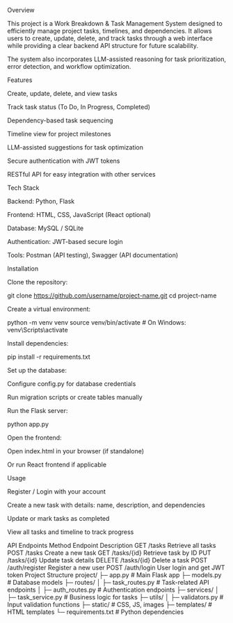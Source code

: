 Overview

This project is a Work Breakdown & Task Management System designed to efficiently manage project tasks, timelines, and dependencies. It allows users to create, update, delete, and track tasks through a web interface while providing a clear backend API structure for future scalability.

The system also incorporates LLM-assisted reasoning for task prioritization, error detection, and workflow optimization.

Features

Create, update, delete, and view tasks

Track task status (To Do, In Progress, Completed)

Dependency-based task sequencing

Timeline view for project milestones

LLM-assisted suggestions for task optimization

Secure authentication with JWT tokens

RESTful API for easy integration with other services

Tech Stack

Backend: Python, Flask

Frontend: HTML, CSS, JavaScript (React optional)

Database: MySQL / SQLite

Authentication: JWT-based secure login

Tools: Postman (API testing), Swagger (API documentation)

Installation

Clone the repository:

git clone https://github.com/username/project-name.git
cd project-name


Create a virtual environment:

python -m venv venv
source venv/bin/activate   # On Windows: venv\Scripts\activate


Install dependencies:

pip install -r requirements.txt


Set up the database:

Configure config.py for database credentials

Run migration scripts or create tables manually

Run the Flask server:

python app.py


Open the frontend:

Open index.html in your browser (if standalone)

Or run React frontend if applicable

Usage

Register / Login with your account

Create a new task with details: name, description, and dependencies

Update or mark tasks as completed

View all tasks and timeline to track progress

API Endpoints
Method	Endpoint	Description
GET	/tasks	Retrieve all tasks
POST	/tasks	Create a new task
GET	/tasks/{id}	Retrieve task by ID
PUT	/tasks/{id}	Update task details
DELETE	/tasks/{id}	Delete a task
POST	/auth/register	Register a new user
POST	/auth/login	User login and get JWT token
Project Structure
project/
├─ app.py             # Main Flask app
├─ models.py          # Database models
├─ routes/
│  ├─ task_routes.py  # Task-related API endpoints
│  ├─ auth_routes.py  # Authentication endpoints
├─ services/
│  ├─ task_service.py # Business logic for tasks
├─ utils/
│  ├─ validators.py   # Input validation functions
├─ static/            # CSS, JS, images
├─ templates/         # HTML templates
└─ requirements.txt   # Python dependencies
